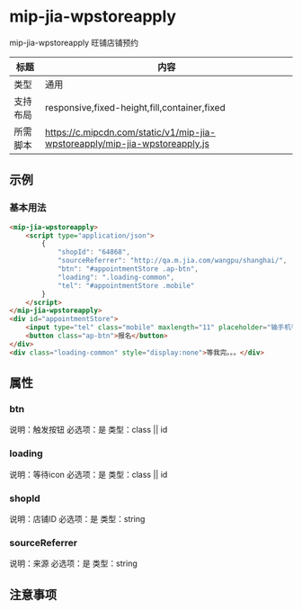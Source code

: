 # mip-jia-wpstoreapply

mip-jia-wpstoreapply 旺铺店铺预约

标题|内容
----|----
类型|通用
支持布局|responsive,fixed-height,fill,container,fixed
所需脚本|https://c.mipcdn.com/static/v1/mip-jia-wpstoreapply/mip-jia-wpstoreapply.js

## 示例

### 基本用法
```html
<mip-jia-wpstoreapply>
    <script type="application/json">
        {
            "shopId": "64868",
            "sourceReferrer": "http://qa.m.jia.com/wangpu/shanghai/",
            "btn": "#appointmentStore .ap-btn",
            "loading": ".loading-common",
            "tel": "#appointmentStore .mobile"
        }
    </script>
</mip-jia-wpstoreapply>
<div id="appointmentStore">
    <input type="tel" class="mobile" maxlength="11" placeholder="输手机号，享受以上福利">
    <button class="ap-btn">报名</button>
</div>
<div class="loading-common" style="display:none">等我完。。。</div>
```

## 属性

### btn

说明：触发按钮
必选项：是
类型：class || id

### loading

说明：等待icon
必选项：是
类型：class || id

### shopId

说明：店铺ID
必选项：是
类型：string

### sourceReferrer

说明：来源
必选项：是
类型：string

## 注意事项
